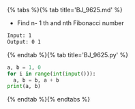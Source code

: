 {% tabs %}{% tab title='BJ_9625.md' %}

* Find n- 1 th and nth Fibonacci number

```txt
Input: 1
Output: 0 1
```

{% endtab %}{% tab title='BJ_9625.py' %}

```py
a, b = 1, 0
for i in range(int(input())):
  a, b = b, a + b
print(a, b)
```

{% endtab %}{% endtabs %}
